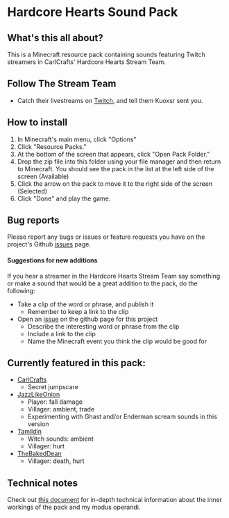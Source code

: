 # Hardcore Hearts Sound Pack

## What's this all about?
This is a Minecraft resource pack containing sounds featuring Twitch streamers in CarlCrafts' Hardcore Hearts Stream Team.

## Follow The Stream Team
* Catch their livestreams on [Twitch](https://www.twitch.tv/team/hardcorehearts), and tell them Kuoxsr sent you.

## How to install
1. In Minecraft's main menu, click "Options"
2. Click "Resource Packs."
3. At the bottom of the screen that appears, click "Open Pack Folder."
4. Drop the zip file into this folder using your file manager and then return to Minecraft.  You should see the pack in the list at the left side of the screen (Available)
5. Click the arrow on the pack to move it to the right side of the screen (Selected)
6. Click "Done" and play the game.

## Bug reports
Please report any bugs or issues or feature requests you have on the project's Github [issues](https://github.com/kuoxsr/[specific_page_here]) page.

#### Suggestions for new additions
If you hear a streamer in the Hardcore Hearts Stream Team say something or make a sound that would be a great addition to the pack, do the following:

* Take a clip of the word or phrase, and publish it
	- Remember to keep a link to the clip
* Open an [issue](https://github.com/Kuoxsr/[specific_page_here]) on the github page for this project
	- Describe the interesting word or phrase from the clip
	- Include a link to the clip
	- Name the Minecraft event you think the clip would be good for

## Currently featured in this pack:
* [CarlCrafts](https://www.twitch.tv/carlcrafts)
	- Secret jumpscare
* [JazzLikeOnion](https://www.twitch.tv/jazzlikeonion)
	- Player: fall damage 
	- Villager: ambient, trade
	- Experimenting with Ghast and/or Enderman scream sounds in this version
* [Tamildin](https://www.twitch.tv/tamildin)
	- Witch sounds: ambient
	- Villager: hurt
* [TheBakedDean](https://www.twitch.tv/thebakeddean)
	- Villager: death, hurt
	

## Technical notes
Check out [this document](technical-notes.md) for in-depth technical information about the inner workings of the pack and my modus operandi.